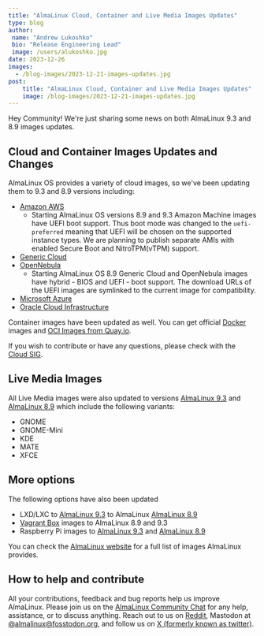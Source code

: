 ```yaml
---
title: "AlmaLinux Cloud, Container and Live Media Images Updates"
type: blog
author: 
 name: "Andrew Lukoshko"
 bio: "Release Engineering Lead"
 image: /users/alukoshko.jpg
date: 2023-12-26
images:
  - /blog-images/2023-12-21-images-updates.jpg
post: 
    title: "AlmaLinux Cloud, Container and Live Media Images Updates"
    image: /blog-images/2023-12-21-images-updates.jpg
---
```


Hey Community! We're just sharing some news on both AlmaLinux 9.3 and 8.9 images updates. 


## Cloud and Container Images Updates and Changes

AlmaLinux OS provides a variety of cloud images, so we've been updating them to 9.3 and 8.9 versions including: 
* [Amazon AWS](https://wiki.almalinux.org/cloud/AWS.html)
    * Starting AlmaLinux OS versions 8.9 and 9.3 Amazon Machine images have UEFI boot support. Thus boot mode was changed to the `uefi-preferred` meaning that UEFI will be chosen on the supported instance types. We are planning to publish separate AMIs with enabled Secure Boot and NitroTPM(vTPM) support.
* [Generic Cloud](https://wiki.almalinux.org/cloud/Generic-cloud.html)
* [OpenNebula](https://wiki.almalinux.org/cloud/OpenNebula.html)
    * Starting AlmaLinux OS 8.9 Generic Cloud and OpenNebula images have hybrid - BIOS and UEFI - boot support. The download URLs of the UEFI images are symlinked to the current image for compatibility.
* [Microsoft Azure](https://azuremarketplace.microsoft.com/en-us/marketplace/apps/almalinux.almalinux-x86_64)
* [Oracle Cloud Infrastructure](https://wiki.almalinux.org/cloud/OCI.html)

Container images have been updated as well. You can get official [Docker](https://hub.docker.com/_/almalinux) images and [OCI Images from Quay.io](https://quay.io/organization/almalinuxorg).

If you wish to contribute or have any questions, please check with the [Cloud SIG](https://wiki.almalinux.org/sigs/Cloud.html).

## Live Media Images 

All Live Media images were also updated to versions [AlmaLinux 9.3](https://repo.almalinux.org/almalinux/9/live/x86_64/) and [AlmaLinux 8.9](https://repo.almalinux.org/almalinux/8/live/x86_64/) which include the following variants:
* GNOME
* GNOME-Mini
* KDE
* MATE
* XFCE 

## More options 

The following options have also been updated
* LXD/LXC to [AlmaLinux 9.3](https://images.linuxcontainers.org/images/almalinux/9/amd64/) to AlmaLinux [AlmaLinux 8.9](https://images.linuxcontainers.org/images/almalinux/8/amd64/)
* [Vagrant Box](https://app.vagrantup.com/almalinux) images to AlmaLinux 8.9 and 9.3
* Raspberry Pi images to [AlmaLinux 9.3](https://repo.almalinux.org/almalinux/9.3/raspberrypi/images/) and [AlmaLinux 8.9](https://repo.almalinux.org/almalinux/8.9/raspberrypi/images/)

You can check the [AlmaLinux website](https://almalinux.org/get-almalinux/) for a full list of images AlmaLinux provides.

## How to help and contribute 

All your contributions, feedback and bug reports help us improve AlmaLinux. Please join us on the [AlmaLinux Community Chat](https://chat.almalinux.org) for any help, assistance, or to discuss anything. Reach out to us on [Reddit](https://reddit.com/r/almalinux), Mastodon  at [@almalinux@fosstodon.org](https://fosstodon.org/@almalinux), and follow us on [X (formerly known as twitter)](https://twitter.com/almalinux).
